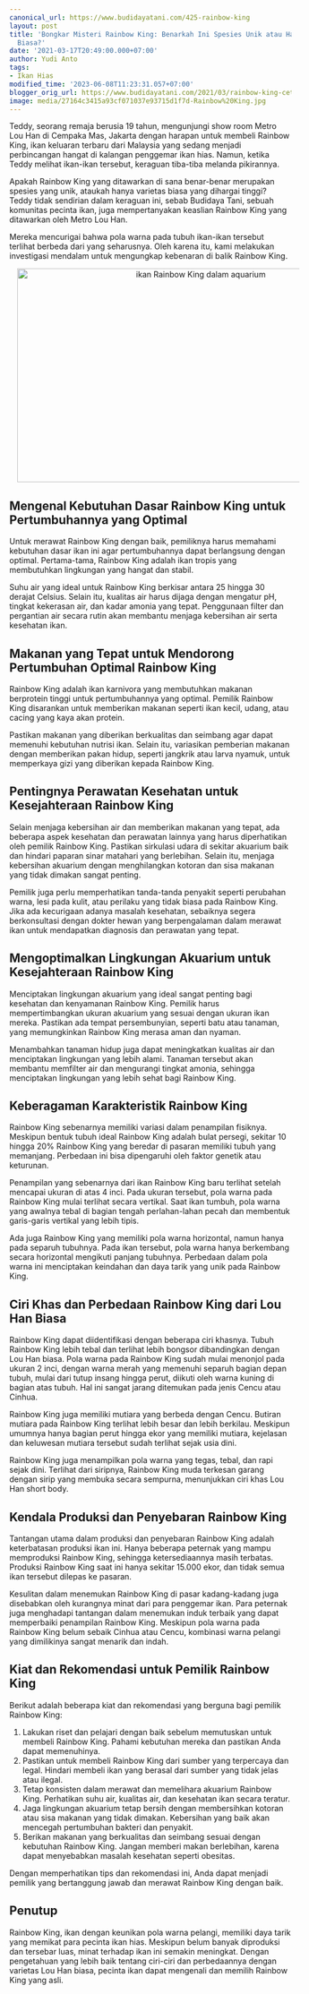 ```yaml
---
canonical_url: https://www.budidayatani.com/425-rainbow-king
layout: post
title: 'Bongkar Misteri Rainbow King: Benarkah Ini Spesies Unik atau Hanya Varian
  Biasa?'
date: '2021-03-17T20:49:00.000+07:00'
author: Yudi Anto
tags:
- Ikan Hias
modified_time: '2023-06-08T11:23:31.057+07:00'
blogger_orig_url: https://www.budidayatani.com/2021/03/rainbow-king-cetak-biru-si-rona-pelangi.html
image: media/27164c3415a93cf071037e93715d1f7d-Rainbow%20King.jpg
---
```

<p>Teddy, seorang remaja berusia 19 tahun, mengunjungi show room Metro Lou Han di Cempaka Mas, Jakarta dengan harapan untuk membeli Rainbow King, ikan keluaran terbaru dari Malaysia yang sedang menjadi perbincangan hangat di kalangan penggemar ikan hias. Namun, ketika Teddy melihat ikan-ikan tersebut, keraguan tiba-tiba melanda pikirannya.</p><p>Apakah Rainbow King yang ditawarkan di sana benar-benar merupakan spesies yang unik, ataukah hanya varietas biasa yang dihargai tinggi? Teddy tidak sendirian dalam keraguan ini, sebab Budidaya Tani, sebuah komunitas pecinta ikan, juga mempertanyakan keaslian Rainbow King yang ditawarkan oleh Metro Lou Han.</p><p>Mereka mencurigai bahwa pola warna pada tubuh ikan-ikan tersebut terlihat berbeda dari yang seharusnya. Oleh karena itu, kami melakukan investigasi mendalam untuk mengungkap kebenaran di balik Rainbow King.</p><div class="separator" style="clear: both; text-align: center;"><a href="https://blogger.googleusercontent.com/img/b/R29vZ2xl/AVvXsEjoDCJ7fwlcMpnx0GpLEqTwMkCwG2G5as0oadI1ajd_FaSqMRmSYQUJhZsED__gQXZ7Yd0AZ_p-tdGT0ysbLvRmBhHzkcSJXW4_pkfMue0-UkvrRCiGCc-pZHnTghUbgYZyxAsvPLLXZLJzs1P-nEgmeNxsvi9diuwEirBv8rOJ2EDXiI3we9ZplcggvA/s2006/Rainbow%20King.jpg" imageanchor="1" style="margin-left: 1em; margin-right: 1em;"><img alt="ikan Rainbow King dalam aquarium" border="0" data-original-height="1200" data-original-width="2006" height="382" src="https://blogger.googleusercontent.com/img/b/R29vZ2xl/AVvXsEjoDCJ7fwlcMpnx0GpLEqTwMkCwG2G5as0oadI1ajd_FaSqMRmSYQUJhZsED__gQXZ7Yd0AZ_p-tdGT0ysbLvRmBhHzkcSJXW4_pkfMue0-UkvrRCiGCc-pZHnTghUbgYZyxAsvPLLXZLJzs1P-nEgmeNxsvi9diuwEirBv8rOJ2EDXiI3we9ZplcggvA/w640-h382/Rainbow%20King.jpg" width="640" /></a></div><h2>Mengenal Kebutuhan Dasar Rainbow King untuk Pertumbuhannya yang Optimal</h2><p>Untuk merawat Rainbow King dengan baik, pemiliknya harus memahami kebutuhan dasar ikan ini agar pertumbuhannya dapat berlangsung dengan optimal. Pertama-tama, Rainbow King adalah ikan tropis yang membutuhkan lingkungan yang hangat dan stabil.</p><p>Suhu air yang ideal untuk Rainbow King berkisar antara 25 hingga 30 derajat Celsius. Selain itu, kualitas air harus dijaga dengan mengatur pH, tingkat kekerasan air, dan kadar amonia yang tepat. Penggunaan filter dan pergantian air secara rutin akan membantu menjaga kebersihan air serta kesehatan ikan.</p><h2>Makanan yang Tepat untuk Mendorong Pertumbuhan Optimal Rainbow King</h2><p>Rainbow King adalah ikan karnivora yang membutuhkan makanan berprotein tinggi untuk pertumbuhannya yang optimal. Pemilik Rainbow King disarankan untuk memberikan makanan seperti ikan kecil, udang, atau cacing yang kaya akan protein.</p><p>Pastikan makanan yang diberikan berkualitas dan seimbang agar dapat memenuhi kebutuhan nutrisi ikan. Selain itu, variasikan pemberian makanan dengan memberikan pakan hidup, seperti jangkrik atau larva nyamuk, untuk memperkaya gizi yang diberikan kepada Rainbow King.</p><h2>Pentingnya Perawatan Kesehatan untuk Kesejahteraan Rainbow King</h2><p>Selain menjaga kebersihan air dan memberikan makanan yang tepat, ada beberapa aspek kesehatan dan perawatan lainnya yang harus diperhatikan oleh pemilik Rainbow King. Pastikan sirkulasi udara di sekitar akuarium baik dan hindari paparan sinar matahari yang berlebihan. Selain itu, menjaga kebersihan akuarium dengan menghilangkan kotoran dan sisa makanan yang tidak dimakan sangat penting.</p><p>Pemilik juga perlu memperhatikan tanda-tanda penyakit seperti perubahan warna, lesi pada kulit, atau perilaku yang tidak biasa pada Rainbow King. Jika ada kecurigaan adanya masalah kesehatan, sebaiknya segera berkonsultasi dengan dokter hewan yang berpengalaman dalam merawat ikan untuk mendapatkan diagnosis dan perawatan yang tepat.</p><h2>Mengoptimalkan Lingkungan Akuarium untuk Kesejahteraan Rainbow King</h2><p>Menciptakan lingkungan akuarium yang ideal sangat penting bagi kesehatan dan kenyamanan Rainbow King. Pemilik harus mempertimbangkan ukuran akuarium yang sesuai dengan ukuran ikan mereka. Pastikan ada tempat persembunyian, seperti batu atau tanaman, yang memungkinkan Rainbow King merasa aman dan nyaman.</p><p>Menambahkan tanaman hidup juga dapat meningkatkan kualitas air dan menciptakan lingkungan yang lebih alami. Tanaman tersebut akan membantu memfilter air dan mengurangi tingkat amonia, sehingga menciptakan lingkungan yang lebih sehat bagi Rainbow King.</p><h2>Keberagaman Karakteristik Rainbow King</h2><p>Rainbow King sebenarnya memiliki variasi dalam penampilan fisiknya. Meskipun bentuk tubuh ideal Rainbow King adalah bulat persegi, sekitar 10 hingga 20% Rainbow King yang beredar di pasaran memiliki tubuh yang memanjang. Perbedaan ini bisa dipengaruhi oleh faktor genetik atau keturunan.</p><p>Penampilan yang sebenarnya dari ikan Rainbow King baru terlihat setelah mencapai ukuran di atas 4 inci. Pada ukuran tersebut, pola warna pada Rainbow King mulai terlihat secara vertikal. Saat ikan tumbuh, pola warna yang awalnya tebal di bagian tengah perlahan-lahan pecah dan membentuk garis-garis vertikal yang lebih tipis.</p><p>Ada juga Rainbow King yang memiliki pola warna horizontal, namun hanya pada separuh tubuhnya. Pada ikan tersebut, pola warna hanya berkembang secara horizontal mengikuti panjang tubuhnya. Perbedaan dalam pola warna ini menciptakan keindahan dan daya tarik yang unik pada Rainbow King.</p><h2>Ciri Khas dan Perbedaan Rainbow King dari Lou Han Biasa</h2><p>Rainbow King dapat diidentifikasi dengan beberapa ciri khasnya. Tubuh Rainbow King lebih tebal dan terlihat lebih bongsor dibandingkan dengan Lou Han biasa. Pola warna pada Rainbow King sudah mulai menonjol pada ukuran 2 inci, dengan warna merah yang memenuhi separuh bagian depan tubuh, mulai dari tutup insang hingga perut, diikuti oleh warna kuning di bagian atas tubuh. Hal ini sangat jarang ditemukan pada jenis Cencu atau Cinhua.</p><p>Rainbow King juga memiliki mutiara yang berbeda dengan Cencu. Butiran mutiara pada Rainbow King terlihat lebih besar dan lebih berkilau. Meskipun umumnya hanya bagian perut hingga ekor yang memiliki mutiara, kejelasan dan keluwesan mutiara tersebut sudah terlihat sejak usia dini.</p><p>Rainbow King juga menampilkan pola warna yang tegas, tebal, dan rapi sejak dini. Terlihat dari siripnya, Rainbow King muda terkesan garang dengan sirip yang membuka secara sempurna, menunjukkan ciri khas Lou Han short body.</p><h2>Kendala Produksi dan Penyebaran Rainbow King</h2><p>Tantangan utama dalam produksi dan penyebaran Rainbow King adalah keterbatasan produksi ikan ini. Hanya beberapa peternak yang mampu memproduksi Rainbow King, sehingga ketersediaannya masih terbatas. Produksi Rainbow King saat ini hanya sekitar 15.000 ekor, dan tidak semua ikan tersebut dilepas ke pasaran.</p><p>Kesulitan dalam menemukan Rainbow King di pasar kadang-kadang juga disebabkan oleh kurangnya minat dari para penggemar ikan. Para peternak juga menghadapi tantangan dalam menemukan induk terbaik yang dapat memperbaiki penampilan Rainbow King. Meskipun pola warna pada Rainbow King belum sebaik Cinhua atau Cencu, kombinasi warna pelangi yang dimilikinya sangat menarik dan indah.</p><h2>Kiat dan Rekomendasi untuk Pemilik Rainbow King</h2><p>Berikut adalah beberapa kiat dan rekomendasi yang berguna bagi pemilik Rainbow King:</p><ol><li>Lakukan riset dan pelajari dengan baik sebelum memutuskan untuk membeli Rainbow King. Pahami kebutuhan mereka dan pastikan Anda dapat memenuhinya.</li><li>Pastikan untuk membeli Rainbow King dari sumber yang terpercaya dan legal. Hindari membeli ikan yang berasal dari sumber yang tidak jelas atau ilegal.</li><li>Tetap konsisten dalam merawat dan memelihara akuarium Rainbow King. Perhatikan suhu air, kualitas air, dan kesehatan ikan secara teratur.</li><li>Jaga lingkungan akuarium tetap bersih dengan membersihkan kotoran atau sisa makanan yang tidak dimakan. Kebersihan yang baik akan mencegah pertumbuhan bakteri dan penyakit.</li><li>Berikan makanan yang berkualitas dan seimbang sesuai dengan kebutuhan Rainbow King. Jangan memberi makan berlebihan, karena dapat menyebabkan masalah kesehatan seperti obesitas.</li></ol><p>Dengan memperhatikan tips dan rekomendasi ini, Anda dapat menjadi pemilik yang bertanggung jawab dan merawat Rainbow King dengan baik.</p><h2>Penutup</h2><p>Rainbow King, ikan dengan keunikan pola warna pelangi, memiliki daya tarik yang memikat para pecinta ikan hias. Meskipun belum banyak diproduksi dan tersebar luas, minat terhadap ikan ini semakin meningkat. Dengan pengetahuan yang lebih baik tentang ciri-ciri dan perbedaannya dengan varietas Lou Han biasa, pecinta ikan dapat mengenali dan memilih Rainbow King yang asli.</p>